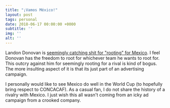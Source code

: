 ```yaml
---
title: "¡Vamos México!"
layout: post
tags: personal
date: 2018-06-17 00:00:00 +0000
subtitle: ''
img: ''
alt: ''
---
```

Landon Donovan is [seemingly catching shit for "rooting" for Mexico](https://www.washingtonpost.com/news/soccer-insider/wp/2018/06/17/landon-donovan-is-free-to-root-for-mexico-at-the-world-cup-now-about-how-hes-doing-it). I feel Donovan has the freedom to root for whichever team he wants to root for. This outcry against him for seemingly rooting for a rival is kind of bogus. The more insulting aspect of it is that its just part of an advertising campaign.

I personally would like to see Mexico do well in the World Cup (to hopefully bring respect to CONCACAF). As a casual fan, I do not share the history of a rivalry with Mexico. I just wish this all wasn't coming from an icky ad campaign from a crooked company.